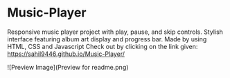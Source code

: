# Music-Player
Responsive music player project with play, pause, and skip controls. Stylish interface featuring album art display and progress bar. Made by using HTML, CSS and Javascript
Check out by clicking on the link given: https://sahil9446.github.io/Music-Player/

![Preview Image](Preview for readme.png)


